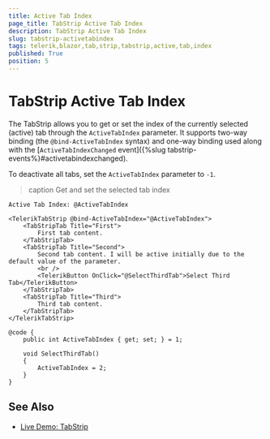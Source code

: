 ```yaml
---
title: Active Tab Index
page_title: TabStrip Active Tab Index
description: TabStrip Active Tab Index
slug: tabstrip-activetabindex
tags: telerik,blazor,tab,strip,tabstrip,active,tab,index
published: True
position: 5
---
```


# TabStrip Active Tab Index

The TabStrip allows you to get or set the index of the currently selected (active) tab through the `ActiveTabIndex` parameter. It supports two-way binding (the `@bind-ActiveTabIndex` syntax) and one-way binding used along with the [`ActiveTabIndexChanged` event]({%slug tabstrip-events%}#activetabindexchanged).

To deactivate all tabs, set the `ActiveTabIndex` parameter to `-1`.

>caption Get and set the selected tab index

````RAZOR
Active Tab Index: @ActiveTabIndex

<TelerikTabStrip @bind-ActiveTabIndex="@ActiveTabIndex">
	<TabStripTab Title="First">
		First tab content.
	</TabStripTab>
	<TabStripTab Title="Second">
		Second tab content. I will be active initially due to the default value of the parameter.
        <br />
        <TelerikButton OnClick="@SelectThirdTab">Select Third Tab</TelerikButton>
	</TabStripTab>
	<TabStripTab Title="Third">
		Third tab content.
	</TabStripTab>
</TelerikTabStrip>

@code {
	public int ActiveTabIndex { get; set; } = 1;

    void SelectThirdTab()
    {
        ActiveTabIndex = 2;
    }
}
````

## See Also

  * [Live Demo: TabStrip](https://demos.telerik.com/blazor-ui/tabstrip/overview)

